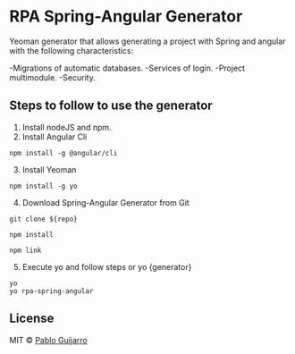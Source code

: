 # RPA Spring-Angular Generator

Yeoman generator that allows generating a project with Spring and angular with the following characteristics:

-Migrations of automatic databases.
-Services of login.
-Project multimodule.
-Security.

## Steps to follow to use the generator

1. Install nodeJS and npm.
2. Install Angular Cli

```shell
npm install -g @angular/cli
```

3. Install Yeoman

```shell
npm install -g yo
```

4. Download Spring-Angular Generator from Git

```shell
git clone ${repo}
```

```shell
npm install
```

```shell
npm link
```

5. Execute yo and follow steps or yo {generator}

```shell
yo
yo rpa-spring-angular
```


## License

MIT © [Pablo Guijarro]()


[npm-image]: https://badge.fury.io/js/generator-rpa-spring-angular.svg
[npm-url]: https://npmjs.org/package/generator-rpa-spring-angular
[travis-image]: https://travis-ci.org/sky10p/generator-rpa-spring-angular.svg?branch=master
[travis-url]: https://travis-ci.org/sky10p/generator-rpa-spring-angular
[daviddm-image]: https://david-dm.org/sky10p/generator-rpa-spring-angular.svg?theme=shields.io
[daviddm-url]: https://david-dm.org/sky10p/generator-rpa-spring-angular
[coveralls-image]: https://coveralls.io/repos/sky10p/generator-rpa-spring-angular/badge.svg
[coveralls-url]: https://coveralls.io/r/sky10p/generator-rpa-spring-angular

